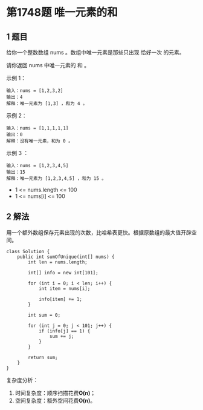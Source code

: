 # 第1748题 唯一元素的和

## 1 题目

给你一个整数数组 nums 。数组中唯一元素是那些只出现 恰好一次 的元素。

请你返回 nums 中唯一元素的 和 。

示例 1：

```
输入：nums = [1,2,3,2]
输出：4
解释：唯一元素为 [1,3] ，和为 4 。
```

示例 2：

```
输入：nums = [1,1,1,1,1]
输出：0
解释：没有唯一元素，和为 0 。
```

示例 3 ：

```
输入：nums = [1,2,3,4,5]
输出：15
解释：唯一元素为 [1,2,3,4,5] ，和为 15 。
```

- 1 <= nums.length <= 100
- 1 <= nums[i] <= 100

## 2 解法

用一个额外数组保存元素出现的次数，比哈希表更快。根据原数组的最大值开辟空间。

```
class Solution {
    public int sumOfUnique(int[] nums) {
        int len = nums.length;

        int[] info = new int[101];

        for (int i = 0; i < len; i++) {
            int item = nums[i];

            info[item] += 1;
        }

        int sum = 0;

        for (int j = 0; j < 101; j++) {
            if (info[j] == 1) {
                sum += j;
            }
        }

        return sum;
    }
}
```

复杂度分析：

1. 时间复杂度：顺序扫描花费**O(n)**；
2. 空间复杂度：额外空间花费**O(n)**。